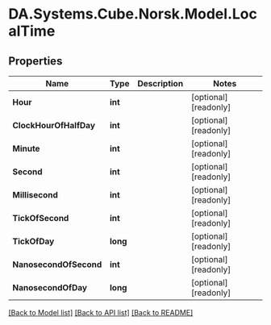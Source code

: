 # DA.Systems.Cube.Norsk.Model.LocalTime

## Properties

Name | Type | Description | Notes
------------ | ------------- | ------------- | -------------
**Hour** | **int** |  | [optional] [readonly] 
**ClockHourOfHalfDay** | **int** |  | [optional] [readonly] 
**Minute** | **int** |  | [optional] [readonly] 
**Second** | **int** |  | [optional] [readonly] 
**Millisecond** | **int** |  | [optional] [readonly] 
**TickOfSecond** | **int** |  | [optional] [readonly] 
**TickOfDay** | **long** |  | [optional] [readonly] 
**NanosecondOfSecond** | **int** |  | [optional] [readonly] 
**NanosecondOfDay** | **long** |  | [optional] [readonly] 

[[Back to Model list]](../README.md#documentation-for-models) [[Back to API list]](../README.md#documentation-for-api-endpoints) [[Back to README]](../README.md)

